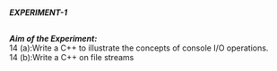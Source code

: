 #
**_EXPERIMENT-1_**
##
**_Aim of the Experiment:_**<br/>
 14 (a):Write a C++ to illustrate the concepts of console I/O operations.<br/>
 14 (b):Write a C++  on file streams




